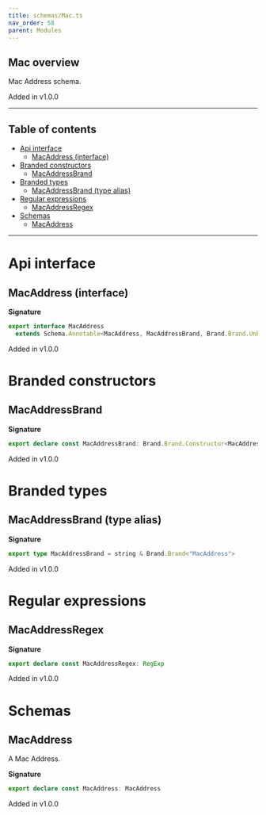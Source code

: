 ```yaml
---
title: schemas/Mac.ts
nav_order: 58
parent: Modules
---
```


## Mac overview

Mac Address schema.

Added in v1.0.0

---

<h2 class="text-delta">Table of contents</h2>

- [Api interface](#api-interface)
  - [MacAddress (interface)](#macaddress-interface)
- [Branded constructors](#branded-constructors)
  - [MacAddressBrand](#macaddressbrand)
- [Branded types](#branded-types)
  - [MacAddressBrand (type alias)](#macaddressbrand-type-alias)
- [Regular expressions](#regular-expressions)
  - [MacAddressRegex](#macaddressregex)
- [Schemas](#schemas)
  - [MacAddress](#macaddress)

---

# Api interface

## MacAddress (interface)

**Signature**

```ts
export interface MacAddress
  extends Schema.Annotable<MacAddress, MacAddressBrand, Brand.Brand.Unbranded<MacAddressBrand>, never> {}
```

Added in v1.0.0

# Branded constructors

## MacAddressBrand

**Signature**

```ts
export declare const MacAddressBrand: Brand.Brand.Constructor<MacAddressBrand>
```

Added in v1.0.0

# Branded types

## MacAddressBrand (type alias)

**Signature**

```ts
export type MacAddressBrand = string & Brand.Brand<"MacAddress">
```

Added in v1.0.0

# Regular expressions

## MacAddressRegex

**Signature**

```ts
export declare const MacAddressRegex: RegExp
```

Added in v1.0.0

# Schemas

## MacAddress

A Mac Address.

**Signature**

```ts
export declare const MacAddress: MacAddress
```

Added in v1.0.0
